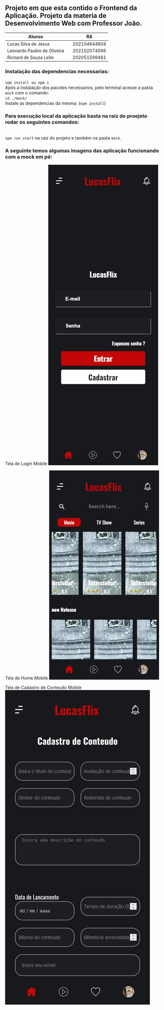 ## Projeto em que esta contido o Frontend da Aplicação. Projeto da materia de Desenvolvimento Web com Professor João.

|Alunos   |   |RA   |
|---|---|---|
|Lucas Silva de Jesus   |   |202104644604   |
|Leonardo Paublo de Oliveira   |   |202102074096   |
|Richard de Souza Leite   |   |202051599481   |

### Instalação das dependencias necessarias: <br>
`npm install ou npm i` <br>
Após a instalação dos pacotes necessarios, pelo terminal acesse a pasta `mock`
com o comando: <br>
`cd ./mock/`<br> Instale as dependencias da mesma. (`npm install`)

###  Para execução local da aplicação basta na raiz do proejeto rodar os seguintes comandos:
<br>`npm run start` na raiz do projeto e também na pasta `mock`.

###  A seguinte temos algumas imagens das aplicação funcionando com a mock em pé:

Tela de Login Mobile
![tela de login mobile](./imagens/login-mobile.jpg)

Tela de Home Mobile
![tela de Home mobile](./imagens/home-mobile.jpg)

Tela de Cadastro de Conteudo Mobile
![tela de Cadastro de conteudo](./imagens/cadastrar-conteudo-mobile.png)

